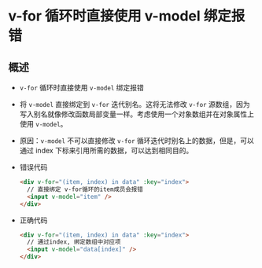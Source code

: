 # v-for 循环时直接使用 v-model 绑定报错

## 概述

+ `v-for` 循环时直接使用 `v-model` 绑定报错

+ 将 `v-model` 直接绑定到 `v-for` 迭代别名。这将无法修改 `v-for` 源数组，因为写入别名就像修改函数局部变量一样。考虑使用一个对象数组并在对象属性上使用 `v-model`。

+ 原因：`v-model` 不可以直接修改 `v-for` 循环迭代时别名上的数据，但是，可以通过 index 下标来引用所需的数据，可以达到相同目的。

+ 错误代码

  ```html
  <div v-for="(item, index) in data" :key="index">
    // 直接绑定 v-for循环的item成员会报错
    <input v-model="item" />
  </div>
  ```

+ 正确代码

  ```html
  <div v-for="(item, index) in data" :key="index">
    // 通过index, 绑定数组中对应项
    <input v-model="data[index]" />
  </div>
  ```

